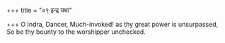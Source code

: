 +++
title = "०९ इन्द्र यथा"

+++
O Indra, Dancer, Much-invoked! as thy great power is unsurpassed,  
     So be thy bounty to the worshipper unchecked.